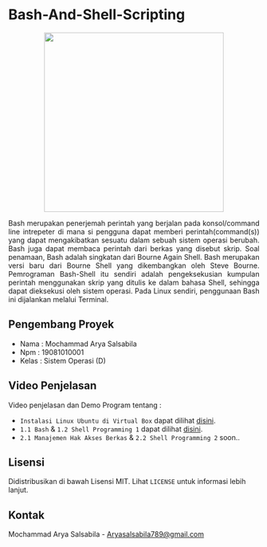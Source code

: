 # Bash-And-Shell-Scripting

<p align="center">
  <img width="360px" src="https://upload.wikimedia.org/wikipedia/commons/thumb/8/82/Gnu-bash-logo.svg/1200px-Gnu-bash-logo.svg.png" />
</p>

<p align="justify">
Bash merupakan penerjemah perintah yang berjalan pada konsol/command line intrepeter di mana si pengguna dapat memberi perintah(command(s)) yang dapat mengakibatkan sesuatu dalam sebuah sistem operasi berubah. Bash juga dapat membaca perintah dari berkas yang disebut skrip. Soal penamaan, Bash adalah singkatan dari Bourne Again Shell. Bash merupakan versi baru dari Bourne Shell yang dikembangkan oleh Steve Bourne. Pemrograman Bash-Shell itu sendiri adalah pengeksekusian kumpulan perintah menggunakan skrip yang ditulis ke dalam bahasa Shell, sehingga dapat dieksekusi oleh sistem operasi. Pada Linux sendiri, penggunaan Bash ini dijalankan melalui Terminal. 
</p>

## Pengembang Proyek
- Nama : Mochammad Arya Salsabila
- Npm : 19081010001
- Kelas : Sistem Operasi (D)

## Video Penjelasan 

Video penjelasan dan Demo Program tentang :
- `Instalasi Linux Ubuntu di Virtual Box` dapat dilihat [disini](https://youtu.be/NHL4RHHab0Q).
- `1.1 Bash` & `1.2 Shell Programming 1` dapat dilihat [disini](https://youtu.be/kepM0lFHw_o).
- `2.1 Manajemen Hak Akses Berkas` & `2.2 Shell Programming 2` soon..

## Lisensi 

Didistribusikan di bawah Lisensi MIT. Lihat `LICENSE` untuk informasi lebih lanjut.

## Kontak

Mochammad Arya Salsabila - Aryasalsabila789@gmail.com
